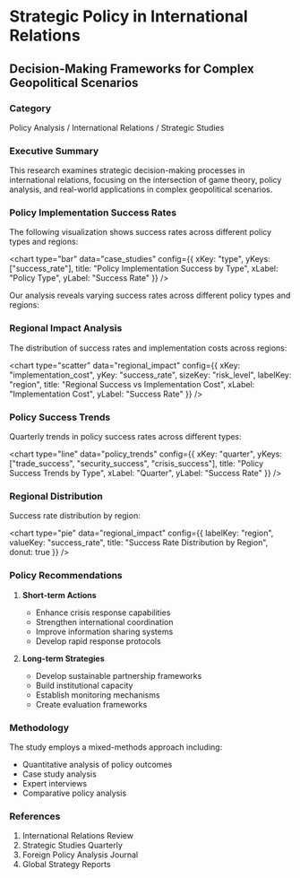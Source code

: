 # Strategic Policy in International Relations
## Decision-Making Frameworks for Complex Geopolitical Scenarios

### Category
Policy Analysis / International Relations / Strategic Studies

### Executive Summary

This research examines strategic decision-making processes in international relations, focusing on the intersection of game theory, policy analysis, and real-world applications in complex geopolitical scenarios.

### Policy Implementation Success Rates

The following visualization shows success rates across different policy types and regions:

<chart
  type="bar"
  data="case_studies"
  config={{
    xKey: "type",
    yKeys: ["success_rate"],
    title: "Policy Implementation Success by Type",
    xLabel: "Policy Type",
    yLabel: "Success Rate"
  }}
/>

Our analysis reveals varying success rates across different policy types and regions:

### Regional Impact Analysis

The distribution of success rates and implementation costs across regions:

<chart
  type="scatter"
  data="regional_impact"
  config={{
    xKey: "implementation_cost",
    yKey: "success_rate",
    sizeKey: "risk_level",
    labelKey: "region",
    title: "Regional Success vs Implementation Cost",
    xLabel: "Implementation Cost",
    yLabel: "Success Rate"
  }}
/>

### Policy Success Trends

Quarterly trends in policy success rates across different types:

<chart
  type="line"
  data="policy_trends"
  config={{
    xKey: "quarter",
    yKeys: ["trade_success", "security_success", "crisis_success"],
    title: "Policy Success Trends by Type",
    xLabel: "Quarter",
    yLabel: "Success Rate"
  }}
/>

### Regional Distribution

Success rate distribution by region:

<chart
  type="pie"
  data="regional_impact"
  config={{
    labelKey: "region",
    valueKey: "success_rate",
    title: "Success Rate Distribution by Region",
    donut: true
  }}
/>

### Policy Recommendations

1. **Short-term Actions**
   - Enhance crisis response capabilities
   - Strengthen international coordination
   - Improve information sharing systems
   - Develop rapid response protocols

2. **Long-term Strategies**
   - Develop sustainable partnership frameworks
   - Build institutional capacity
   - Establish monitoring mechanisms
   - Create evaluation frameworks

### Methodology

The study employs a mixed-methods approach including:
- Quantitative analysis of policy outcomes
- Case study analysis
- Expert interviews
- Comparative policy analysis

### References

1. International Relations Review
2. Strategic Studies Quarterly
3. Foreign Policy Analysis Journal
4. Global Strategy Reports